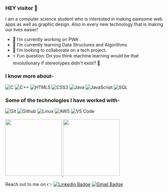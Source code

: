 ### HEY visitor :wave:

I am a computer science  student who is interested in making awesome web apps as well as graphic design. Also in every new technology that is making our lives easier!
- 🔭 I’m currently working on PWA .
- 🌱 I’m currently learning Data Structures and Algorithms
- 👯 I’m looking to collaborate on a tech project.
- ⚡ Fun question: Do you think machine learning would be that revolutionary if stereotypes didn't exist? :thinking:


### I know more about- </br>
![C](https://img.shields.io/badge/-C-000000?style=for-the-badge&logo=C)
![C++](https://img.shields.io/badge/-C++-000000?style=for-the-badge&logo=C%2B%2B&logoColor=00599C)
![HTML5](https://img.shields.io/badge/-HTML5-000000?style=for-the-badge&logo=HTML5)
![CSS3](https://img.shields.io/badge/-CSS3-000000?style=for-the-badge&logo=CSS3)
![Java](https://img.shields.io/badge/-Java-000000?style=for-the-badge&logo=Java&logoColor=007396)
![JavaScript](https://img.shields.io/badge/-JavaScript-000000?style=for-the-badge&logo=javascript)
![SQL](https://img.shields.io/badge/-SQL-000000?style=for-the-badge&logo=MySQL)

### Some of the technologies I have worked with-</br>
![Git](http://img.shields.io/badge/-Git-000000?style=for-the-badge&logo=Git)
![Github](http://img.shields.io/badge/-Github-000000?style=for-the-badge&logo=Github&logoColor=green)
![Linux](http://img.shields.io/badge/-Linux-000000?style=for-the-badge&logo=linux)
![AWS](http://img.shields.io/badge/-AWS-000000?style=for-the-badge&logo=Amazon-aws&logoColor=cyan)
![VS Code](http://img.shields.io/badge/-VS%20Code-000000?style=for-the-badge&logo=Visual-studio-code&logoColor=blue)
</br></br>
<a href="https://github.com/imbilaltamboli">
  <img height="180em" src="https://github-readme-stats.vercel.app/api?username=poojabhore14&theme=tokyonight&show_icons=true&custom_title=My Github Stats" />
  <img height="180em" src="https://github-readme-stats.vercel.app/api/top-langs/?username=poojabhore14&theme=tokyonight&layout=&langs_count=8&card_width=500" />
</a>




 Reach out to me on :point_right: [![Linkedin Badge](https://img.shields.io/badge/-Linkedin-4169E1?style=flat-square&logo=Linkedin&logoColor=white&&link=https://www.linkedin.com/in/bhorepooja/)](https://www.linkedin.com/in/bhorepooja/)
[![Gmail Badge](https://img.shields.io/badge/-Gmail-c14438?style=flat-square&logo=Gmail&logoColor=white&link=mailto:bhorepooja14@gmail.com)](mailto:bhorepooja14@gmail.com)


